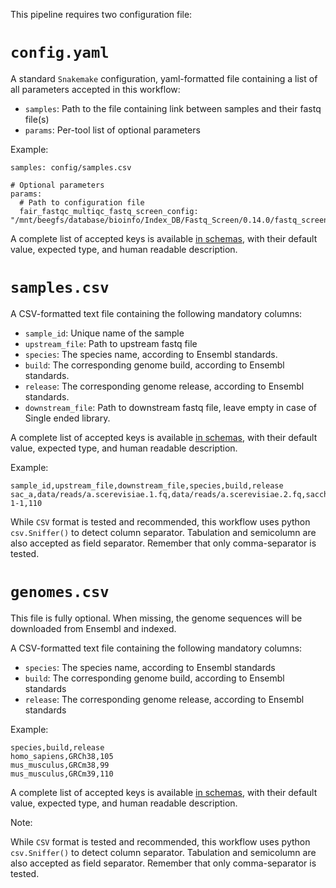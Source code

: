This pipeline requires two configuration file:

# `config.yaml`

A standard `Snakemake` configuration, yaml-formatted file containing a list of
all parameters accepted in this workflow:

* `samples`: Path to the file containing link between samples and their fastq file(s)
* `params`: Per-tool list of optional parameters

Example:

```
samples: config/samples.csv

# Optional parameters
params:
  # Path to configuration file
  fair_fastqc_multiqc_fastq_screen_config: "/mnt/beegfs/database/bioinfo/Index_DB/Fastq_Screen/0.14.0/fastq_screen.conf"
```

A complete list of accepted keys is available [in schemas](https://github.com/tdayris/fair_fastqc_multiqc/blob/main/workflow/schemas/config.schema.yaml),
with their default value, expected type, and human readable description.


# `samples.csv`

A CSV-formatted text file containing the following mandatory columns:

* `sample_id`: Unique name of the sample
* `upstream_file`: Path to upstream fastq file
* `species`: The species name, according to Ensembl standards.
* `build`: The corresponding genome build, according to Ensembl standards.
* `release`: The corresponding genome release, according to Ensembl standards.
* `downstream_file`: Path to downstream fastq file, leave empty in case of Single ended library.

A complete list of accepted keys is available [in schemas](https://github.com/tdayris/fair_fastqc_multiqc/blob/main/workflow/schemas/samples.schema.yaml),
with their default value, expected type, and human readable description.

Example:

```
sample_id,upstream_file,downstream_file,species,build,release
sac_a,data/reads/a.scerevisiae.1.fq,data/reads/a.scerevisiae.2.fq,saccharomyces_cerevisiae,R64-1-1,110
```

While `CSV` format is tested and recommended, this workflow uses python
`csv.Sniffer()` to detect column separator. Tabulation and semicolumn are
also accepted as field separator. Remember that only comma-separator is
tested.

# `genomes.csv`

This file is fully optional. When missing, the genome sequences
will be downloaded from Ensembl and indexed.

A CSV-formatted text file containing the following mandatory columns:

* `species`: The species name, according to Ensembl standards
* `build`: The corresponding genome build, according to Ensembl standards
* `release`: The corresponding genome release, according to Ensembl standards

Example:

```
species,build,release
homo_sapiens,GRCh38,105
mus_musculus,GRCm38,99
mus_musculus,GRCm39,110
```

A complete list of accepted keys is available [in schemas](https://github.com/tdayris/fair_fastqc_multiqc/blob/main/workflow/schemas/genomes.schema.yaml),
with their default value, expected type, and human readable description.


Note:

While `CSV` format is tested and recommended, this workflow uses python
`csv.Sniffer()` to detect column separator. Tabulation and semicolumn are
also accepted as field separator. Remember that only comma-separator is
tested.
